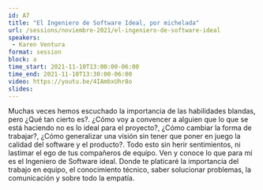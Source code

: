 ```yaml
---
id: A7
title: "El Ingeniero de Software Ideal, por michelada"
url: /sessions/noviembre-2021/el-ingeniero-de-software-ideal
speakers:
 - Karen Ventura
format: session
block: a
time_start: 2021-11-10T13:00:00-06:00
time_end: 2021-11-10T13:30:00-06:00
video: https://youtu.be/4IAmbxUhr8o
slides:
---
```


Muchas veces hemos escuchado la importancia de las habilidades blandas, pero ¿Qué tan cierto es?. ¿Cómo voy a convencer a alguien que lo que se está haciendo no es lo ideal para el proyecto?, ¿Cómo cambiar la forma de trabajar?, ¿Cómo generalizar una visión sin tener que poner en juego la calidad del software y el producto?. Todo esto sin herir sentimientos, ni lastimar el ego de tus compañeros de equipo.
Ven y conoce lo que para mí es el Ingeniero de Software ideal. Donde te platicaré la importancia del trabajo en equipo, el conocimiento técnico, saber solucionar problemas, la comunicación y sobre todo la empatía.
